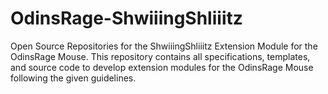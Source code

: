 # OdinsRage-ShwiiingShliiitz
Open Source Repositories for the ShwiiingShliiitz Extension Module for the OdinsRage Mouse. This repository contains all specifications, templates, and source code to develop extension modules for the OdinsRage Mouse following the given guidelines.
